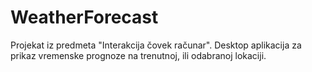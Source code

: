# WeatherForecast
Projekat iz predmeta "Interakcija čovek računar". Desktop aplikacija za prikaz vremenske prognoze na trenutnoj, ili odabranoj lokaciji.
